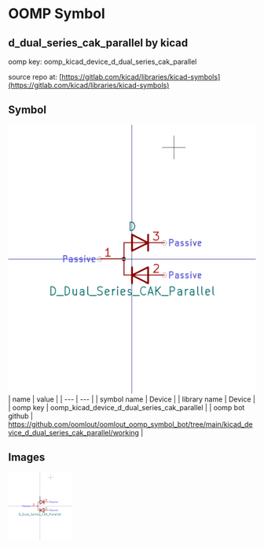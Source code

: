 # OOMP Symbol  
## d_dual_series_cak_parallel  by kicad  
  
oomp key: oomp_kicad_device_d_dual_series_cak_parallel  
  
source repo at: [https://gitlab.com/kicad/libraries/kicad-symbols](https://gitlab.com/kicad/libraries/kicad-symbols)  
## Symbol  
  
[![working.png](working_600.png)](working.png)  
| name | value | 
| --- | --- | 
| symbol name | Device | 
| library name | Device | 
| oomp key | oomp_kicad_device_d_dual_series_cak_parallel | 
| oomp bot github | https://github.com/oomlout/oomlout_oomp_symbol_bot/tree/main/kicad_device_d_dual_series_cak_parallel/working | 
## Images  
  
[![working.png](working_140.png)](working.png)  
